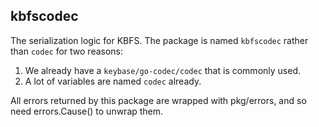 ## kbfscodec

The serialization logic for KBFS. The package is named `kbfscodec`
rather than `codec` for two reasons:

1. We already have a `keybase/go-codec/codec` that is commonly used.
2. A lot of variables are named `codec` already.

All errors returned by this package are wrapped with pkg/errors, and
so need errors.Cause() to unwrap them.
